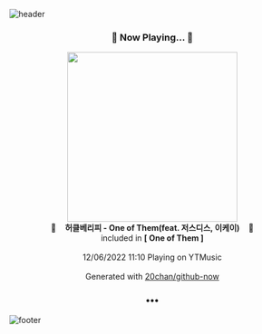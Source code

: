 ![header](https://capsule-render.vercel.app/api?type=wave&height=170&section=header&text=Hi.%20I'm%20SHIFT&fontColor=090707&fontAlignX=45&fontAlignY=65&fontSize=100)

<h3 align="center">🎵 Now Playing... 🎵</h3>
<p align="center">
  <a href="https://music.youtube.com/watch?v=7LpiHtrg_0g">
    <img width="300" src="https://lh3.googleusercontent.com/2yroTAbb-KNKNmBssGE1caxC7lPoqTr100cDAE5Wvo-bc9l1NyHmdNaRBrJWfK4KVPgPyFs-_Mc9HgaC">
  </a>
  <br>
  🎵&nbsp&nbsp&nbsp <b>허클베리피 - One of Them(feat. 저스디스, 이케이)</b> &nbsp&nbsp&nbsp🎵
  <br>
  included in <b>[ One of Them ]</b>
  
  <br />
  <br />
  12/06/2022 11:10 Playing on YTMusic
  <br />
  <br />
  Generated with <a href="https://github.com/20chan/github-now">20chan/github-now</a>
</p>

<h3 align="center">•••</h3>

![footer](https://capsule-render.vercel.app/api?type=wave&height=150&section=footer)
